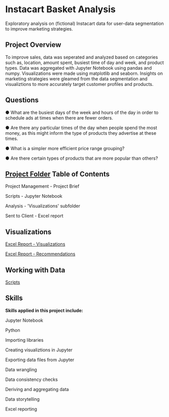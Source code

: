 # Instacart Basket Analysis
Exploratory analysis on (fictional) Instacart data for user-data segmentation to improve marketing strategies.
## Project Overview
To improve sales, data was seperated and analyzed based on categories such as, location, amount spent, busiest time of day and week, and product types. Data was aggregated with Jupyter Notebook using pandas and numpy. Visualizations were made using matplotlib and seaborn. Insights on marketing strategies were gleamed from the data segmentation and visualiztions to more accurately target customer profiles and products.

## Questions

● What are the busiest days of the week and hours of the day in order to schedule ads at times when there are fewer orders.

● Are there any particular times of the day when people spend the most money, as this might inform the type of products they advertise at these times.

● What is a simpler more efficient price range grouping?

● Are there certain types of products that are more popular than others? 

## [Project Folder](https://github.com/walls-da/InstacartBasketAnalysis/tree/main/Instacart%20Basket%20Analysis%2001-25) Table of Contents

Project Management - Project Brief

Scripts - Jupyter Notebook

Analysis - 'Visualizations' subfolder

Sent to Client - Excel report

## Visualizations 

[Excel Report - Visualizations](https://github.com/walls-da/InstacartBasketAnalysis/blob/main/IC%20Basket%20Analysis%20Visualizations%201.pdf)

[Excel Report - Recommendations](https://github.com/walls-da/InstacartBasketAnalysis/blob/main/IC%20Basket%20Analysis%20Visualizations%202.pdf)

## Working with Data

[Scripts](https://github.com/walls-da/InstacartBasketAnalysis/tree/main/Instacart%20Basket%20Analysis%2001-25/Scripts)

## Skills

**Skills applied in this project include:**

Jupyter Notebook

Python

Importing libraries

Creating visualiztions in Jupyter

Exporting data files from Jupyter

Data wrangling

Data consistency checks

Deriving and aggregating data

Data storytelling

Excel reporting
